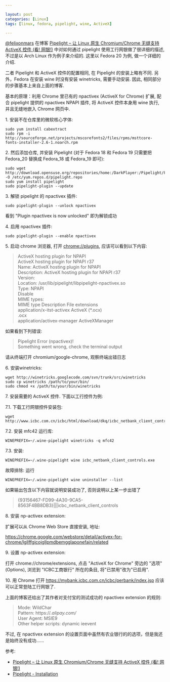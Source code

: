 ```yaml
---

layout: post
categories: [Linux]
tags: [linux, fedora, pipelight, wine, ActiveX]

---
```


[@felixonmars](https://twitter.com/felixonmars) 在博客 [Pipelight – 让 Linux 原生 Chromium/Chrome 无缝支持 ActiveX 控件 (看! 网银!)](http://blog.felixc.at/2014/02/pipelight-let-linux-native-chromium-chrome-support-activex-seamlessly/) 中对如何通过 pipelight 使用工行网银做了很详细的描述, 不过是以 Arch Linux 作为例子来介绍的. 这里以 Fedora 20 为例, 做一个详细的介绍.

二者 Pipelight 和 ActiveX 控件的配置相同, 在 Pipelight 的安装上略有不同. 另外，Fedora 在安装 wine 时没有安装 winetricks, 需要手动安装. 因此, 相同部分的步骤基本上来自上面的博客.

基本的原理：利用 Chrome 里已有的 npactivex (ActiveX for Chrome) 扩展, 配合 pipelight 提供的 npactivex NPAPI 插件, 将 ActiveX 控件本身用 wine 执行, 并且无缝地嵌入 Chrome 网页中.

1\. 安装不在仓库里的微软核心字体:

	sudo yum install cabextract
	sudo rpm -i http://sourceforge.net/projects/mscorefonts2/files/rpms/msttcore-fonts-installer-2.6-1.noarch.rpm

2\. 然后添加仓库, 并安装 Pipelight (对于 Fedora 18 和 Fedora 19 只需要把 Fedora\_20 替换成 Fedora\_18 或 Fedora\_19 即可):

	sudo wget http://download.opensuse.org/repositories/home:/DarkPlayer:/Pipelight/Fedora_20/home:DarkPlayer:Pipelight.repo -O /etc/yum.repos.d/pipelight.repo
	sudo yum install pipelight
	sudo pipelight-plugin --update

3\. 解锁 pipelight 的 npactivex 插件:

	sudo pipelight-plugin --unlock npactivex

看到 "Plugin npactivex is now unlocked" 即为解锁成功

4\. 启用 npactivex 插件:

	sudo pipelight-plugin --enable npactivex

5\. 启动 chrome 浏览器, 打开 <chrome://plugins>, 应该可以看到以下内容:

>ActiveX hosting plugin for NPAPI  
>ActiveX hosting plugin for NPAPI r37  
>Name:	ActiveX hosting plugin for NPAPI  
>Description:	ActiveX hosting plugin for NPAPI r37  
>Version:  
>Location:	/usr/lib/pipelight/libpipelight-npactivex.so  
>Type:	NPAPI  
>Disable  
>MIME types:  
>MIME type	Description	File extensions  
>application/x-itst-activex	ActiveX (*.ocx)  
>.ocx  
>application/activex-manager	ActiveXManager

如果看到下列错误:

>Pipelight Error (npactivex)!  
>Something went wrong, check the terminal output

请从终端打开 chromium/google-chrome, 观察终端出错日志

6\. 安装winetricks:

	wget http://winetricks.googlecode.com/svn/trunk/src/winetricks
	sudo cp winetricks /path/to/your/bin/
	sudo chmod +x /path/to/your/bin/winetricks

7\. 安装需要的 ActiveX 控件. 下面以工行控件为例:

7.1. 下载工行网银控件安装包:

	wget http://www.icbc.com.cn/icbc/html/download/dkq/icbc_netbank_client_controls.exe

7.2. 安装 mfc42 运行库:

	WINEPREFIX=~/.wine-pipelight winetricks -q mfc42

7.3. 安装:

	WINEPREFIX=~/.wine-pipelight wine icbc_netbank_client_controls.exe

故障排除: 运行

	WINEPREFIX=~/.wine-pipelight wine uninstaller --list

如果输出包含以下内容就说明安装成功了, 否则说明以上某一步出错了

> {93156467-FD99-4A30-9CA5-8563F4BB8DB3}|||icbc_netbank_client_controls

8\. 安装 np-activex extension:

扩展可以从 Chrome Web Store 直接安装, 地址:

<https://chrome.google.com/webstore/detail/activex-for-chrome/lgllffgicojgllpmdbemgglaponefajn/related>

9\. 设置 np-activex extension:

打开 chrome://chrome/extensions, 点击 "ActiveX for Chrome" 旁边的 "选项" (Options), 浏览到 "ICBC工商银行" 所在的条目, 将"已禁用"改为"已启用".

10\. 用 Chrome 打开 <https://mybank.icbc.com.cn/icbc/perbank/index.jsp> 应该可以正常登陆工行网银了.

上面的博客还给出了其作者对支付宝的测试成功的 npactivex extension 的规则:

>Mode: WildChar  
>Pattern: https://*.alipay.com/*  
>User Agent: MSIE9  
>Other helper scripts: dynamic ieevent

不过, 在 npactivex extension 的设置页面中虽然有农业银行的的选项，但是我还是始终没有成功......

参考:

+ [Pipelight – 让 Linux 原生 Chromium/Chrome 无缝支持 ActiveX 控件 (看! 网银!)](http://blog.felixc.at/2014/02/pipelight-let-linux-native-chromium-chrome-support-activex-seamlessly)
+ [Pipelight - Installation](http://fds-team.de/cms/pipelight-installation.html)
